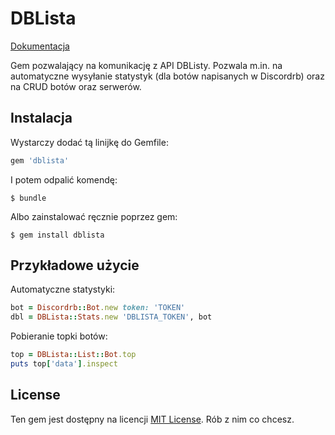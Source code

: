 # DBLista

[Dokumentacja](https://www.rubydoc.info/github/marek12306/dblista-wrapper-ruby)

Gem pozwalający na komunikację z API DBListy. Pozwala m.in. na automatyczne wysyłanie statystyk (dla botów napisanych w Discordrb) oraz na CRUD botów oraz serwerów.

## Instalacja

Wystarczy dodać tą linijkę do Gemfile:

```ruby
gem 'dblista'
```

I potem odpalić komendę:

    $ bundle

Albo zainstalować ręcznie poprzez gem:

    $ gem install dblista

## Przykładowe użycie

Automatyczne statystyki:

```ruby
bot = Discordrb::Bot.new token: 'TOKEN'
dbl = DBLista::Stats.new 'DBLISTA_TOKEN', bot
```

Pobieranie topki botów:

```ruby
top = DBLista::List::Bot.top
puts top['data'].inspect
```

## License

Ten gem jest dostępny na licencji [MIT License](https://opensource.org/licenses/MIT). Rób z nim co chcesz.
